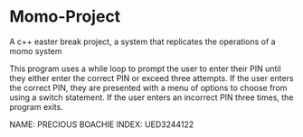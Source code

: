 # Momo-Project
A c++ easter break project, a system that replicates the operations of a momo system

This program uses a while loop to prompt the user to enter their PIN until they either enter the correct PIN or exceed three attempts. If the user enters the correct PIN, they are presented with a menu of options to choose from using a switch statement. If the user enters an incorrect PIN three times, the program exits.


NAME: PRECIOUS BOACHIE
INDEX: UED3244122